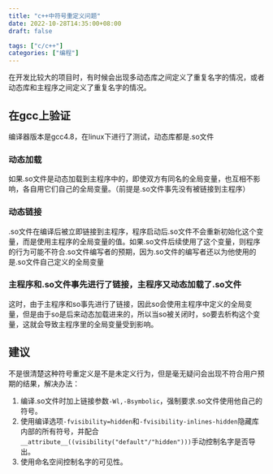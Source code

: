 ```yaml
---
title: "c++中符号重定义问题"
date: 2022-10-28T14:35:00+08:00
draft: false

tags: ["c/c++"]
categories: ["编程"]
---
```


在开发比较大的项目时，有时候会出现多动态库之间定义了重复名字的情况，或者动态库和主程序之间定义了重复名字的情况。

## 在gcc上验证

编译器版本是gcc4.8，在linux下进行了测试，动态库都是.so文件

### 动态加载  

如果.so文件是动态加载到主程序中的，即使双方有同名的全局变量，也互相不影响，各自用它们自己的全局变量。（前提是.so文件事先没有被链接到主程序）

### 动态链接

.so文件在编译后被立即链接到主程序，程序启动后.so文件不会重新初始化这个变量，而是使用主程序的全局变量的值。如果.so文件后续使用了这个变量，则程序的行为可能不符合.so文件编写者的预期，因为.so文件的编写者还以为他使用的是.so文件自己定义的全局变量

### 主程序和.so文件事先进行了链接，主程序又动态加载了.so文件

这时，由于主程序和so事先进行了链接，因此so会使用主程序中定义的全局变量，但是由于so是后来动态加载进来的，所以当so被关闭时，so要去析构这个变量，这就会导致主程序里的全局变量受到影响。

## 建议

不是很清楚这种符号重定义是不是未定义行为，但是毫无疑问会出现不符合用户预期的结果，解决办法：

1. 编译.so文件时加上链接参数`-Wl,-Bsymbolic`，强制要求.so文件使用他自己的符号。
2. 使用编译选项`-fvisibility=hidden`和`-fvisibility-inlines-hidden`隐藏库内部的所有符号，并配合`__attribute__((visibility("default"/"hidden")))`手动控制名字是否导出。
3. 使用命名空间控制名字的可见性。

